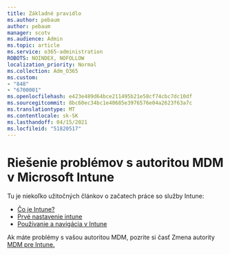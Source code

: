 ```yaml
---
title: Základné pravidlo
ms.author: pebaum
author: pebaum
manager: scotv
ms.audience: Admin
ms.topic: article
ms.service: o365-administration
ROBOTS: NOINDEX, NOFOLLOW
localization_priority: Normal
ms.collection: Adm_O365
ms.custom:
- "848"
- "6700001"
ms.openlocfilehash: e423e489d64bce211495b21e58cf74cbc7dc10df
ms.sourcegitcommit: 8bc60ec34bc1e40685e3976576e04a2623f63a7c
ms.translationtype: MT
ms.contentlocale: sk-SK
ms.lasthandoff: 04/15/2021
ms.locfileid: "51820517"
---
```

# <a name="troubleshoot-issues-with-mdm-authority-in-microsoft-intune"></a>Riešenie problémov s autoritou MDM v Microsoft Intune

Tu je niekoľko užitočných článkov o začatech práce so služby Intune:

- [Čo je Intune?](https://docs.microsoft.com/intune/what-is-intune)
- [Prvé nastavenie intune](https://docs.microsoft.com/intune/setup-steps)
- [Používanie a navigácia v Intune](https://docs.microsoft.com/intune/tutorial-walkthrough-intune-portal)

Ak máte problémy s vašou autoritou MDM, pozrite si časť Zmena autority [MDM pre Intune.](https://docs.microsoft.com/alchemyinsights/change-mdm-authority)